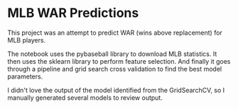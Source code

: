 # MLB WAR Predictions
This project was an attempt to predict WAR (wins above replacement) for MLB players.

The notebook uses the pybaseball library to download MLB statistics. It then uses the sklearn library to perform feature selection. And finally it goes through a pipeline and 
grid search cross validation to find the best model parameters.

I didn't love the output of the model identified from the GridSearchCV, so I manually generated several models to review output. 
